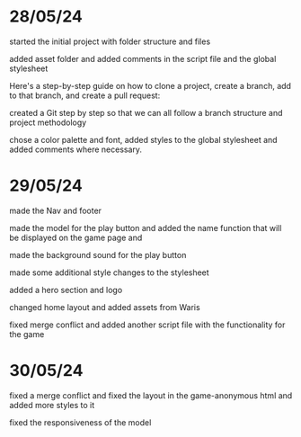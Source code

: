 # 28/05/24

started the initial project with folder structure and files

added asset folder and added comments in the script file and the global stylesheet

Here's a step-by-step guide on how to clone a project, create a branch, add to that branch, and create a pull request:

created a Git step by step so that we can all follow a branch structure and project methodology

chose a color palette and font, added styles to the global stylesheet and added comments where necessary.

# 29/05/24

made the Nav and footer

made the model for the play button and added the name function that will be displayed on the game page and

made the background sound for the play button

made some additional style changes to the stylesheet

added a hero section and logo

changed home layout and added assets from Waris

fixed merge conflict and added another script file with the functionality for the game

# 30/05/24

fixed a merge conflict and fixed the layout in the game-anonymous html and added more styles to it

fixed the responsiveness of the model
